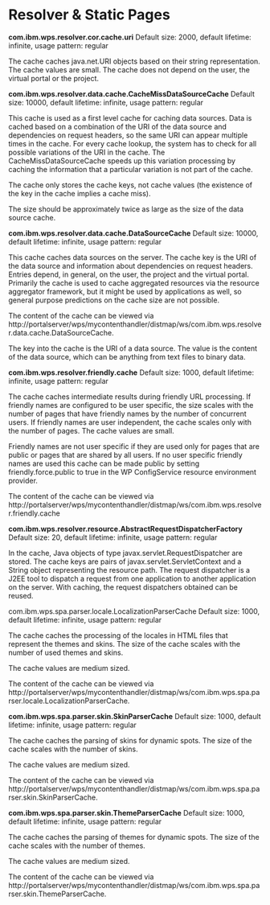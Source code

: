 # Resolver & Static Pages

**com.ibm.wps.resolver.cor.cache.uri**
Default size: 2000, default lifetime: infinite, usage pattern: regular

The cache caches java.net.URI objects based on their string representation. The cache values are small. The
cache does not depend on the user, the virtual portal or the project.

**com.ibm.wps.resolver.data.cache.CacheMissDataSourceCache**
Default size: 10000, default lifetime: infinite, usage pattern: regular

This cache is used as a first level cache for caching data sources. Data is cached based on a combination of
the URI of the data source and dependencies on request headers, so the same URI can appear multiple
times in the cache. For every cache lookup, the system has to check for all possible variations of the URI in
the cache. The CacheMissDataSourceCache speeds up this variation processing by caching the information
that a particular variation is not part of the cache.

The cache only stores the cache keys, not cache values (the existence of the key in the cache implies a
cache miss).

The size should be approximately twice as large as the size of the data source cache.

**com.ibm.wps.resolver.data.cache.DataSourceCache**
Default size: 10000, default lifetime: infinite, usage pattern: regular

This cache caches data sources on the server. The cache key is the URI of the data source and information
about dependencies on request headers. Entries depend, in general, on the user, the project and the virtual
portal. Primarily the cache is used to cache aggregated resources via the resource aggregator framework,
but it might be used by applications as well, so general purpose predictions on the cache size are not
possible.

The content of the cache can be viewed via
http://portalserver/wps/mycontenthandler/distmap/ws/com.ibm.wps.resolver.data.cache.DataSourceCache.

The key into the cache is the URI of a data source. The value is the content of the data source, which can be
anything from text files to binary data.

**com.ibm.wps.resolver.friendly.cache**
Default size: 1000, default lifetime: infinite, usage pattern: regular

The cache caches intermediate results during friendly URL processing. If friendly names are configured to
be user specific, the size scales with the number of pages that have friendly names by the number of
concurrent users. If friendly names are user independent, the cache scales only with the number of pages.
The cache values are small.

Friendly names are not user specific if they are used only for pages that are public or pages that are shared
by all users. If no user specific friendly names are used this cache can be made public by setting
friendly.force.public to true in the WP ConfigService resource environment provider.

The content of the cache can be viewed via
http://portalserver/wps/mycontenthandler/distmap/ws/com.ibm.wps.resolver.friendly.cache

**com.ibm.wps.resolver.resource.AbstractRequestDispatcherFactory**
Default size: 20, default lifetime: infinite, usage pattern: regular

In the cache, Java objects of type javax.servlet.RequestDispatcher are stored. The cache keys are pairs of
javax.servlet.ServletContext and a String object representing the resource path.
The request dispatcher is a J2EE tool to dispatch a request from one application to another application on
the server. With caching, the request dispatchers obtained can be reused.

com.ibm.wps.spa.parser.locale.LocalizationParserCache
Default size: 1000, default lifetime: infinite, usage pattern: regular

The cache caches the processing of the locales in HTML files that represent the themes and skins. The size
of the cache scales with the number of used themes and skins.

The cache values are medium sized.

The content of the cache can be viewed via
http://portalserver/wps/mycontenthandler/distmap/ws/com.ibm.wps.spa.parser.locale.LocalizationParserCache.

**com.ibm.wps.spa.parser.skin.SkinParserCache**
Default size: 1000, default lifetime: infinite, usage pattern: regular

The cache caches the parsing of skins for dynamic spots. The size of the cache scales with the number of
skins.

The cache values are medium sized.

The content of the cache can be viewed via
http://portalserver/wps/mycontenthandler/distmap/ws/com.ibm.wps.spa.parser.skin.SkinParserCache.

**com.ibm.wps.spa.parser.skin.ThemeParserCache**
Default size: 1000, default lifetime: infinite, usage pattern: regular

The cache caches the parsing of themes for dynamic spots. The size of the cache scales with the number of
themes.

The cache values are medium sized.

The content of the cache can be viewed via
http://portalserver/wps/mycontenthandler/distmap/ws/com.ibm.wps.spa.parser.skin.ThemeParserCache.